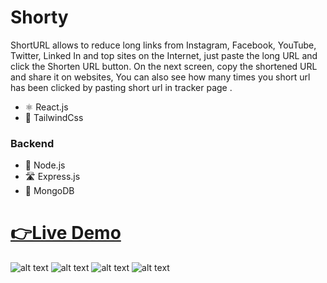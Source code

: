 # Shorty


ShortURL allows to reduce long links from Instagram, Facebook, YouTube, Twitter, Linked In and top sites on the Internet, just paste the long URL and click the Shorten URL button. On the next screen, copy the shortened URL and share it on websites, You can also see how many times you short url has been clicked by pasting short url in tracker page .

* ⚛️ React.js
* 🧩 TailwindCss

### Backend

* 💚 Node.js
* 🛣️ Express.js
* 🍃 MongoDB


# [__👉Live Demo__](https://shorty-url.vercel.app)



![alt text](https://res.cloudinary.com/dfyznrd0v/image/upload/v1674210999/shorty_ilb0ee.png)
![alt text](https://res.cloudinary.com/dfyznrd0v/image/upload/v1674210999/shorty4_vt3mwn.png)
![alt text](https://res.cloudinary.com/dfyznrd0v/image/upload/v1674210999/shorty3_s2s3sx.png)
![alt text](https://res.cloudinary.com/dfyznrd0v/image/upload/v1674210998/shorty2_br98f5.png)
